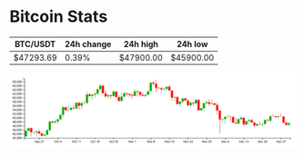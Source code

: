 # Bitcoin Stats

BTC/USDT|24h change|24h high|24h low|
|---|---|---|---|
|$47293.69|0.39%|$47900.00|$45900.00|

<img src="./chart.svg">
